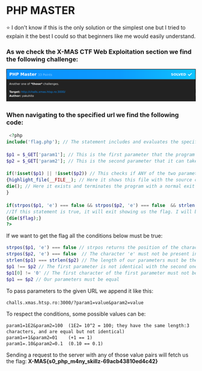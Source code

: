 # PHP MASTER  
:star: I don't know if this is the only solution or the simplest one but I tried to explain it the best I could so that beginners like me would easily understand. 

### As we check the X-MAS CTF Web Exploitation section we find the following challenge:  
![Given Challenge](https://github.com/Marius-Sheppard/X-MAS-CTF-2020_Writeups/blob/main/PHP%20Master/xmasctftask.png)  
### When navigating to the specified url we find the following code:
```php
 <?php
include('flag.php'); // The statement includes and evaluates the specified file

$p1 = $_GET['param1']; // This is the first parameter that the program can take
$p2 = $_GET['param2']; // This is the second parameter that it can take

if(!isset($p1) || !isset($p2)) // This checks if ANY of the two parameters are missing
{highlight_file(__FILE__); // Here it shows this file with the source code 
die(); // Here it exists and terminates the program with a normal exit code of 0
}

if(strpos($p1, 'e') === false && strpos($p2, 'e') === false  && strlen($p1) === strlen($p2) && $p1 !== $p2 && $p1[0] != '0' && $p1 == $p2) 
//If this statement is true, it will exit showing us the flag. I will break it down below.
{die($flag);}
?>

```  
  
 If we want to get the flag all the conditions below must be true:
```php
strpos($p1, 'e') === false // strpos returns the position of the character in the string if found, so the character 'e' must not be present in the first parameter
strpos($p2, 'e') === false  // The character 'e' must not be present in the second parameter
strlen($p1) === strlen($p2) // The length of our parameters must be the same
$p1 !== $p2 // The first parameter is not identical with the second one (true if $p1 is not equal to $p2, or they are not of the same type !!)
$p1[0] != '0' // The first character of the first parameter must not be 0
$p1 == $p2 // Our parameters must be equal
```

To pass parameters to the given URL we append it like this:
```
challs.xmas.htsp.ro:3000/?param1=value&param2=value
```
To respect the conditions, some possible values can be: 
```
param1=1E2&param2=100  (1E2= 10^2 = 100; they have the same length:3 characters, and are equal but not identical)
param1=+1&param2=01    (+1 == 1)
param1=.10&param2=0.1  (0.10 == 0.1)
```

Sending a request to the server with any of those value pairs will fetch us the flag: **X-MAS{s0_php_m4ny_skillz-69acb43810ed4c42}**

